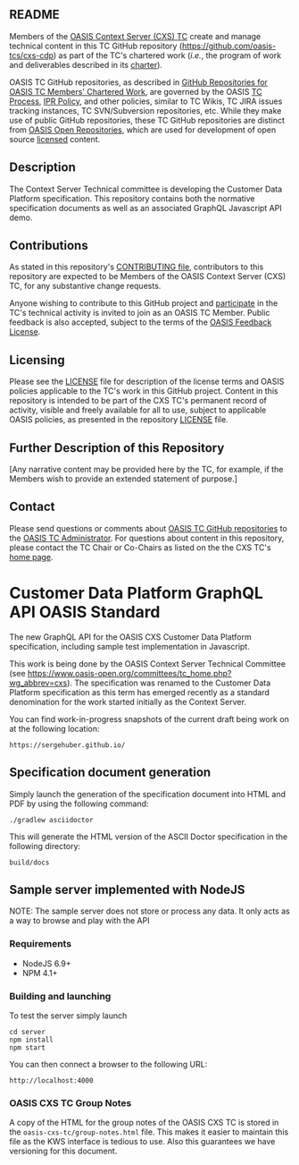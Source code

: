 ## README

Members of the <a href="https://www.oasis-open.org/committees/cxs/">OASIS Context Server (CXS) TC</a> 
create and manage technical content in this TC GitHub repository (<a href="https://github.com/oasis-tcs/cxs-cdp">https://github.com/oasis-tcs/cxs-cdp</a>) as part of the TC's chartered work (<i>i.e.</i>, the program of work and deliverables described in its <a href="https://www.oasis-open.org/committees/cxs/charter.php">charter</a>).

OASIS TC GitHub repositories, as described in <a href="https://www.oasis-open.org/resources/tcadmin/github-repositories-for-oasis-tc-members-chartered-work">GitHub Repositories for OASIS TC Members' Chartered Work</a>, are governed by the OASIS <a href="https://www.oasis-open.org/policies-guidelines/tc-process">TC Process</a>, <a href="https://www.oasis-open.org/policies-guidelines/ipr">IPR Policy</a>, and other policies, similar to TC Wikis, TC JIRA issues tracking instances, TC SVN/Subversion repositories, etc. While they make use of public GitHub repositories, these TC GitHub repositories are distinct from <a href="https://www.oasis-open.org/resources/open-repositories">OASIS Open Repositories</a>, which are used for development of open source <a href="https://www.oasis-open.org/resources/open-repositories/licenses">licensed</a> content.

## Description

The Context Server Technical committee is developing the Customer Data Platform specification. This repository contains both the normative
specification documents as well as an associated GraphQL Javascript API demo.

## Contributions

As stated in this repository's <a href="https://github.com/oasis-tcs/cxs-cdp/blob/master/CONTRIBUTING.md">CONTRIBUTING file</a>, 
contributors to this repository are expected to be Members of the OASIS Context Server (CXS) TC, for any substantive change requests. 

Anyone wishing to contribute to this GitHub project and <a href="https://www.oasis-open.org/join/participation-instructions">participate</a> in the TC's technical activity is invited to join as an OASIS TC Member.  Public feedback is also accepted, 
subject to the terms of the <a href="https://www.oasis-open.org/policies-guidelines/ipr#appendixa">OASIS Feedback License</a>.

## Licensing

Please see the <a href="https://github.com/oasis-tcs/dss-x-spec/blob/master/LICENSE.md">LICENSE</a> file for description of the license terms and OASIS policies applicable to the TC's work in this GitHub project. Content in this repository is intended to be part of the CXS TC's permanent record of activity, visible and freely available for all to use, subject to applicable OASIS policies, as presented in the 
repository <a href="https://github.com/oasis-tcs/dss-x-spec/blob/master/LICENSE.md">LICENSE</a> file.

## Further Description of this Repository

[Any narrative content may be provided here by the TC, for example, if the Members wish to provide an 
extended statement of purpose.]

## Contact

Please send questions or comments about <a href="https://www.oasis-open.org/resources/tcadmin/github-repositories-for-oasis-tc-members-chartered-work">OASIS TC GitHub repositories</a> to the <a href="mailto:tc-admin@oasis-open.org">OASIS TC Administrator</a>.  For questions about content in this repository, please contact the TC Chair or Co-Chairs as listed on the the CXS TC's <a href="https://www.oasis-open.org/committees/cxs/">home page</a>.

# Customer Data Platform GraphQL API OASIS Standard
The new GraphQL API for the OASIS CXS Customer Data Platform specification, including sample test implementation
in Javascript.

This work is being done by the OASIS Context Server Technical Committee (see https://www.oasis-open.org/committees/tc_home.php?wg_abbrev=cxs). The specification was renamed to the Customer Data Platform specification as this term has emerged recently as a standard denomination for the work started initially as the Context Server.

You can find work-in-progress snapshots of the current draft being work on at the following location:

    https://sergehuber.github.io/


## Specification document generation

Simply launch the generation of the specification document into HTML and PDF by using the following command:

    ./gradlew asciidoctor

This will generate the HTML version of the ASCII Doctor specification in the following directory:

    build/docs

## Sample server implemented with NodeJS

NOTE: The sample server does not store or process any data. It only acts as a way to browse and play with the API

### Requirements

- NodeJS 6.9+
- NPM 4.1+

### Building and launching

To test the server simply launch

    cd server
    npm install
    npm start

You can then connect a browser to the following URL:

    http://localhost:4000
    
### OASIS CXS TC Group Notes

A copy of the HTML for the group notes of the OASIS CXS TC is stored in the `oasis-cxs-tc/group-notes.html` file. This 
makes it easier to maintain this file as the KWS interface is tedious to use. Also this guarantees we have versioning
for this document.
